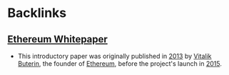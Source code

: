 
# Backlinks
## [Ethereum Whitepaper](<Ethereum Whitepaper.md>)
- This introductory paper was originally published in [2013](<2013.md>) by [Vitalik Buterin](<Vitalik Buterin.md>), the founder of [Ethereum](<Ethereum.md>), before the project's launch in [2015](<2015.md>).

